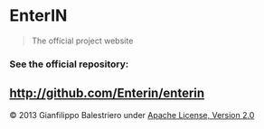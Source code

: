 # EnterIN

> The official project website

### See the official repository:

## http://github.com/Enterin/enterin
		
© 2013 Gianfilippo Balestriero under [Apache License, Version 2.0](http://www.apache.org/licenses/LICENSE-2.0)
